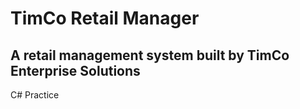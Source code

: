 # TimCo Retail Manager
## A retail management system built by TimCo Enterprise Solutions

C# Practice
